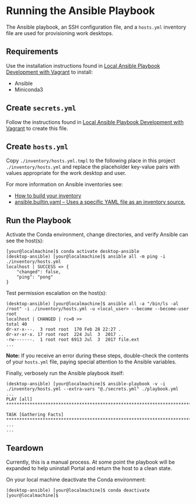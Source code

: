 
# Running the Ansible Playbook

The Ansible playbook, an SSH configuration file, and a `hosts.yml` inventory file are used for provisioning work desktops.

## Requirements

Use the installation instructions found in [Local Ansible Playbook Development with Vagrant](development.md) to install:
* Ansible
* Miniconda3

## Create `secrets.yml`

Follow the instructions found in [Local Ansible Playbook Development with Vagrant](development.md) to create this file.

## Create `hosts.yml`

Copy `./inventory/hosts.yml.tmpl` to the following place in this project `./inventory/hosts.yml` and replace the placeholder key-value pairs with values appropriate for the work desktop and user.

For more information on Ansible inventories see:
* [How to build your inventory](https://docs.ansible.com/ansible/latest/user_guide/intro_inventory.html)
* [ansible.builtin.yaml – Uses a specific YAML file as an inventory source.](https://docs.ansible.com/ansible/latest/collections/ansible/builtin/yaml_inventory.html)

## Run the Playbook

Activate the Conda environment, change directories, and verify Ansible can see the host(s):

```shell
[your@localmachine]$ conda activate desktop-ansible
(desktop-ansible) [your@localmachine]$ ansible all -m ping -i ./inventory/hosts.yml
localhost | SUCCESS => {
    "changed": false,
    "ping": "pong"
}
```

Test permission escalation on the host(s):

```shell
(desktop-ansible) [your@localmachine]$ ansible all -a "/bin/ls -al /root" -i ./inventory/hosts.yml -u <local_user> --become --become-user root
localhost | CHANGED | rc=0 >>
total 40
dr-xr-x---.  3 root root  170 Feb 28 22:27 .
dr-xr-xr-x. 17 root root  224 Jul  3  2017 ..
-rw-------.  1 root root 6913 Jul  3  2017 file.ext
...
```

**Note:** If you receive an error during these steps, double-check the contents of your `hosts.yml` file, paying special attention to the Ansible variables.

Finally, verbosely run the Ansible playbook itself:

```shell
(desktop-ansible) [your@localmachine]$ ansible-playbook -v -i ./inventory/hosts.yml --extra-vars "@./secrets.yml" ./playbook.yml
...
PLAY [all] ******************************************************************************************************************

TASK [Gathering Facts] ******************************************************************************************************
...
...
```

## Teardown

Currently, this is a manual process. At some point the playbook will be expanded to help uninstall Portal and return the host to a clean state.

On your local machine deactivate the Conda environment:

```shell
(desktop-ansible) [your@localmachine]$ conda deactivate
[your@localmachine]$
```

